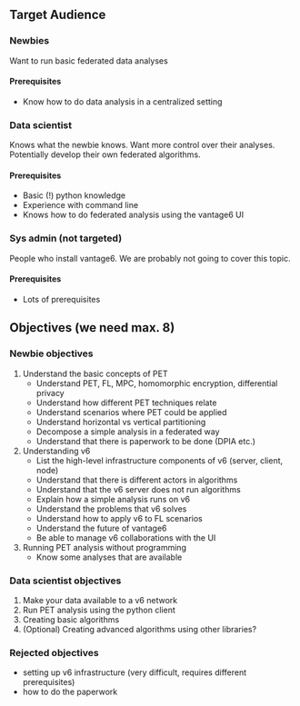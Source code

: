 ## Target Audience
### Newbies
Want to run basic federated data analyses
#### Prerequisites
- Know how to do data analysis in a centralized setting

### Data scientist
Knows what the newbie knows. Want more control over their analyses. Potentially develop their own
federated algorithms.

#### Prerequisites
- Basic (!) python knowledge
- Experience with command line
- Knows how to do federated analysis using the vantage6 UI

### Sys admin (not targeted)
People who install vantage6. We are probably not going to cover this topic.

#### Prerequisites
- Lots of prerequisites

## Objectives (we need max. 8)
### Newbie objectives
1. Understand the basic concepts of PET
   - Understand PET, FL, MPC, homomorphic encryption, differential privacy
   - Understand how different PET techniques relate
   - Understand scenarios where PET could be applied
   - Understand horizontal vs vertical partitioning
   - Decompose a simple analysis in a federated way 
   - Understand that there is paperwork to be done (DPIA etc.)
2. Understanding v6
   - List the high-level infrastructure components of v6 (server, client, node)
   - Understand that there is different actors in algorithms
   - Understand that the v6 server does not run algorithms
   - Explain how a simple analysis runs on v6
   - Understand the problems that v6 solves
   - Understand how to apply v6 to FL scenarios
   - Understand the future of vantage6
   - Be able to manage v6 collaborations with the UI
3. Running PET analysis without programming
   - Know some analyses that are available

### Data scientist objectives
1. Make your data available to a v6 network
2. Run PET analysis using the python client
3. Creating basic algorithms
4. (Optional) Creating advanced algorithms using other libraries?

### Rejected objectives
- setting up v6 infrastructure (very difficult, requires different prerequisites)
- how to do the paperwork

